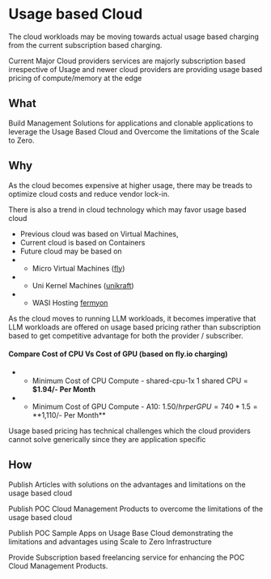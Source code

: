 # Usage based Cloud 

The cloud workloads may be moving towards actual usage based charging from the current subscription based charging.

Current Major Cloud providers services are majorly subscription based irrespective of Usage and newer cloud providers are providing usage based pricing of compute/memory at the edge

## What

Build Management Solutions for applications and clonable applications to leverage the Usage Based Cloud and Overcome the limitations of the Scale to Zero.

## Why

As the cloud becomes expensive at higher usage, there may be treads to optimize cloud costs and reduce vendor lock-in.

There is also a trend in cloud technology which may favor usage based cloud

* Previous cloud was based on Virtual Machines,
* Current cloud is based on Containers
* Future cloud may be based on 
* * Micro Virtual Machines ([fly](https://fly.io)</a>)
* * Uni Kernel Machines ([unikraft](https://unikraft.cloud/)</a>)
* * WASI Hosting [fermyon](https://www.fermyon.com/")

As the cloud moves to running LLM workloads, it becomes imperative that LLM workloads are offered on usage based pricing rather than subscription based to get competitive advantage for both the provider / subscriber.

#### Compare Cost of CPU Vs Cost of GPU (based on fly.io charging)

* *  Minimum Cost of CPU Compute - shared-cpu-1x	1 shared CPU =  **$1.94/- Per Month**
* *  Minimum Cost of GPU Compute - A10: $1.50/hr per GPU = 740 * 1.5 = **$1,110/- Per Month**
	
Usage based pricing has technical challenges which the cloud providers cannot solve generically since they are application specific

## How

Publish Articles with solutions on the advantages and limitations on the usage based cloud 

Publish POC Cloud Management Products to overcome the limitations of the usage based cloud

Publish POC Sample Apps on Usage Base Cloud demonstrating the limitations and advantages using Scale to Zero Infrastructure

Provide Subscription based freelancing service for enhancing the POC Cloud Management Products.


